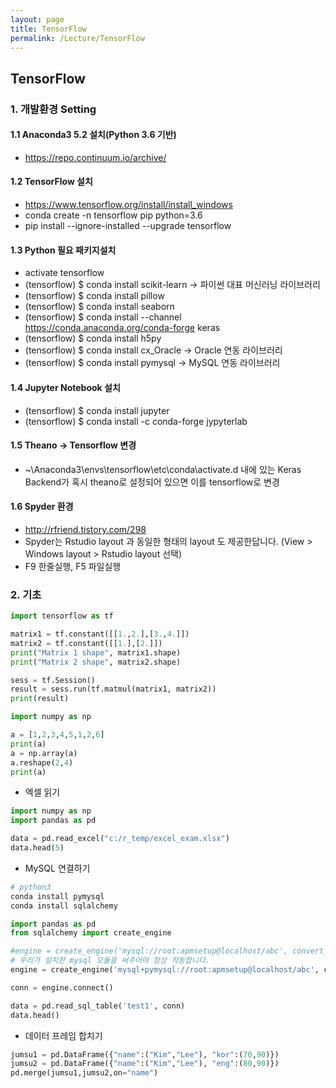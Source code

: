 ```yaml
---
layout: page
title: TensorFlow
permalink: /Lecture/TensorFlow
---
```


## TensorFlow
### 1. 개발환경 Setting
#### 1.1 Anaconda3 5.2 설치(Python 3.6 기반)
* https://repo.continuum.io/archive/
#### 1.2 TensorFlow 설치
* https://www.tensorflow.org/install/install_windows
* conda create -n tensorflow pip python=3.6
* pip install --ignore-installed --upgrade tensorflow 
#### 1.3 Python 필요 패키지설치
* activate tensorflow
* (tensorflow) $ conda install scikit-learn → 파이썬 대표 머신러닝 라이브러리
* (tensorflow) $ conda install pillow
* (tensorflow) $ conda install seaborn
* (tensorflow) $ conda install --channel https://conda.anaconda.org/conda-forge keras
* (tensorflow) $ conda install h5py
* (tensorflow) $ conda install cx_Oracle → Oracle 연동 라이브러리
* (tensorflow) $ conda install pymysql   → MySQL 연동 라이브러리

#### 1.4 Jupyter Notebook 설치
* (tensorflow) $ conda install jupyter
* (tensorflow) $ conda install -c conda-forge jypyterlab

#### 1.5 Theano -> Tensorflow 변경
* ~\Anaconda3\envs\tensorflow\etc\conda\activate.d 내에 있는 Keras Backend가 혹시
theano로 설정되어 있으면 이를 tensorflow로 변경
#### 1.6 Spyder 환경
* http://rfriend.tistory.com/298
* Spyder는 Rstudio layout 과 동일한 형태의 layout 도 제공한답니다. (View > Windows layout > Rstudio layout 선택)
* F9 한줄실행, F5 파일실행

### 2. 기초
```python
import tensorflow as tf

matrix1 = tf.constant([[1.,2.],[3.,4.]])
matrix2 = tf.constant([[1.],[2.]])
print("Matrix 1 shape", matrix1.shape)
print("Matrix 2 shape", matrix2.shape)

sess = tf.Session()
result = sess.run(tf.matmul(matrix1, matrix2))
print(result)
```

```python
import numpy as np

a = [1,2,3,4,5,1,2,6]
print(a)
a = np.array(a)   
a.reshape(2,4)
print(a)
```
* 엑셀 읽기

```python
import numpy as np
import pandas as pd

data = pd.read_excel("c:/r_temp/excel_exam.xlsx")
data.head(5)
```

* MySQL 연결하기

```python
# python3
conda install pymysql
conda install sqlalchemy

import pandas as pd
from sqlalchemy import create_engine

#engine = create_engine('mysql://root:apmsetup@localhost/abc', convert_unicode=True)
# 우리가 설치한 mysql 모듈을 써주어야 정상 작동합니다.
engine = create_engine('mysql+pymysql://root:apmsetup@localhost/abc', convert_unicode=True)

conn = engine.connect()

data = pd.read_sql_table('test1', conn)
data.head()
```

* 데이터 프레임 합치기

```python
jumsu1 = pd.DataFrame({"name":("Kim","Lee"), "kor":(70,90)})
jumsu2 = pd.DataFrame({"name":("Kim","Lee"), "eng":(80,90)})
pd.merge(jumsu1,jumsu2,on="name")
```


